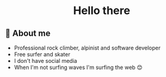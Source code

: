 <h1 align="center">Hello there</h1>

## 📝 About me
* Professional rock climber, alpinist and software developer
* Free surfer and skater
* I don't have social media
* When I'm not surfing waves I'm surfing the web 😊


